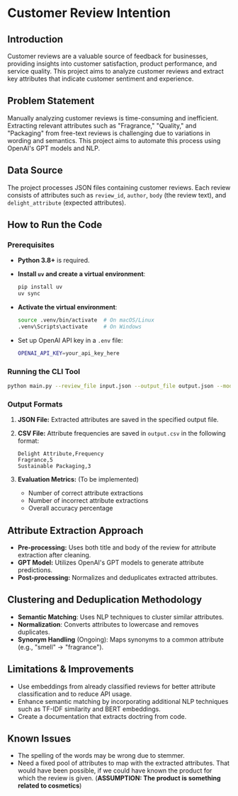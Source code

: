 # Customer Review Intention

## Introduction

Customer reviews are a valuable source of feedback for businesses, providing insights into customer satisfaction, product performance, and service quality. This project aims to analyze customer reviews and extract key attributes that indicate customer sentiment and experience.

## Problem Statement

Manually analyzing customer reviews is time-consuming and inefficient. Extracting relevant attributes such as "Fragrance," "Quality," and "Packaging" from free-text reviews is challenging due to variations in wording and semantics. This project aims to automate this process using OpenAI's GPT models and NLP.

## Data Source

The project processes JSON files containing customer reviews. Each review consists of attributes such as `review_id`, `author`, `body` (the review text), and `delight_attribute` (expected attributes).

## How to Run the Code

### Prerequisites

- **Python 3.8+** is required.
- **Install `uv` and create a virtual environment**:

  ```sh
  pip install uv
  uv sync
    ```

- **Activate the virtual environment**:

  ```sh
  source .venv/bin/activate  # On macOS/Linux
  .venv\Scripts\activate     # On Windows
  ```

- Set up OpenAI API key in a `.env` file:

  ```sh
  OPENAI_API_KEY=your_api_key_here
  ```

### Running the CLI Tool

```sh
python main.py --review_file input.json --output_file output.json --model gpt-4-turbo --temperature 0.5 --max_tokens 20 --prompt v1 --limit 10
```

### Output Formats

1. **JSON File:** Extracted attributes are saved in the specified output file.
2. **CSV File:** Attribute frequencies are saved in `output.csv` in the following format:

   ```csv
   Delight Attribute,Frequency
   Fragrance,5
   Sustainable Packaging,3
   ```

3. **Evaluation Metrics:** (To be implemented)
   - Number of correct attribute extractions
   - Number of incorrect attribute extractions
   - Overall accuracy percentage

## Attribute Extraction Approach

- **Pre-processing:** Uses both title and body of the review for attribute extraction after cleaning.
- **GPT Model:** Utilizes OpenAI's GPT models to generate attribute predictions.
- **Post-processing:** Normalizes and deduplicates extracted attributes.
  
## Clustering and Deduplication Methodology

- **Semantic Matching**: Uses NLP techniques to cluster similar attributes.
- **Normalization**: Converts attributes to lowercase and removes duplicates.
- **Synonym Handling** (Ongoing): Maps synonyms to a common attribute (e.g., "smell" → "fragrance").

## Limitations & Improvements

- Use embeddings from already classified reviews for better attribute classification and to reduce API usage.
- Enhance semantic matching by incorporating additional NLP techniques such as TF-IDF similarity and BERT embeddings.
- Create a documentation that extracts doctring from code.

## Known Issues

- The spelling of the words may be wrong due to stemmer.
- Need a fixed pool of attributes to map with the extracted attributes. That would have been possible, if we could have known the product for which the review is given. (**ASSUMPTION: The product is something related to cosmetics**)
